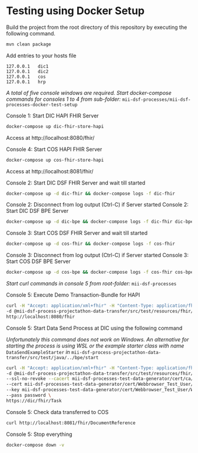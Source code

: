 # Testing using Docker Setup

Build the project from the root directory of this repository by executing the following command.

```sh
mvn clean package
```

Add entries to your hosts file

```
127.0.0.1	dic1
127.0.0.1	dic2
127.0.0.1	cos
127.0.0.1	hrp
```

*A total of five console windows are required. Start docker-compose commands for consoles 1 to 4 from
sub-folder:* `mii-dsf-processes/mii-dsf-processes-docker-test-setup`

Console 1: Start DIC HAPI FHIR Server

```sh
docker-compose up dic-fhir-store-hapi
```

Access at http://localhost:8080/fhir/

Console 4: Start COS HAPI FHIR Server

```sh
docker-compose up cos-fhir-store-hapi
```

Access at http://localhost:8081/fhir/

Console 2: Start DIC DSF FHIR Server and wait till started

```sh
docker-compose up -d dic-fhir && docker-compose logs -f dic-fhir
```

Console 2: Disconnect from log output (Ctrl-C) if Server started Console 2: Start DIC DSF BPE Server

```sh
docker-compose up -d dic-bpe && docker-compose logs -f dic-fhir dic-bpe
````

Console 3: Start COS DSF FHIR Server and wait till started

```sh
docker-compose up -d cos-fhir && docker-compose logs -f cos-fhir
```

Console 3: Disconnect from log output (Ctrl-C) if Server started Console 3: Start COS DSF BPE Server

```sh
docker-compose up -d cos-bpe && docker-compose logs -f cos-fhir cos-bpe
````

<!--
Webbrowser at http://localhost:8080/fhir/: Add Demo Data to DIC HAPI FHIR Server via Transaction-Bundle at
[DicFhirStore_Demo.xml](../mii-dsf-process-projectathon-data-transfer/src/test/resources/fhir/Bundle/DicFhirStore_Demo.xml) 
-->

*Start curl commands in console 5 from root-folder:* `mii-dsf-processes`

Console 5: Execute Demo Transaction-Bundle for HAPI

```sh
curl -H "Accept: application/xml+fhir" -H "Content-Type: application/fhir+xml" \
-d @mii-dsf-process-projectathon-data-transfer/src/test/resources/fhir/Bundle/DicFhirStore_Demo.xml \
http://localhost:8080/fhir
```

Console 5: Start Data Send Process at DIC using the following command

*Unfortunately this command does not work on Windows. An alternative for starting the process is using WSL or the
example starter class with name* `DataSendExampleStarter` *in* 
`mii-dsf-process-projectathon-data-transfer/src/test/java/../bpe/start`

```sh
curl -H "Accept: application/xml+fhir" -H "Content-Type: application/fhir+xml" \
-d @mii-dsf-process-projectathon-data-transfer/src/test/resources/fhir/Task/TaskStartDataSend_Demo.xml \
--ssl-no-revoke --cacert mii-dsf-processes-test-data-generator/cert/ca/testca_certificate.pem \
--cert mii-dsf-processes-test-data-generator/cert/Webbrowser_Test_User/Webbrowser_Test_User_certificate.pem \
--key mii-dsf-processes-test-data-generator/cert/Webbrowser_Test_User/Webbrowser_Test_User_private-key.pem \
--pass password \
https://dic/fhir/Task
```

Console 5: Check data transferred to COS

```sh
curl http://localhost:8081/fhir/DocumentReference
```

Console 5: Stop everything

```sh
docker-compose down -v
```